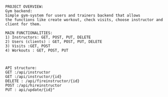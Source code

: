     PROJECT OVERVIEW:
    Gym backend:    
    Simple gym-system for users and trainers backend that allows
    the functions like create workout, check visits, choose instructor and client for them.

    MAIN FUNCTIONALITIES:
    1) Instructors: GET, POST, PUT, DELETE
    2) Users (clients) : GET, POST, PUT, DELETE
    3) Visits :GET, POST
    4) Workouts : GET, POST, PUT
    

    
    API structure:
    GET :/api/instructor
    GET :/api/instructor/{id}
    DELETE : /api/fireinstructor/{id}
    POST :/api/hireinstructor
    PUT : api/update/{id}"
    
    
    


